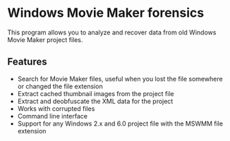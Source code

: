 # Windows Movie Maker forensics
This program allows you to analyze and recover data from old Windows Movie Maker project files.
## Features
* Search for Movie Maker files, useful when you lost the file somewhere or changed the file extension
* Extract cached thumbnail images from the project file
* Extract and deobfuscate the XML data for the project
* Works with corrupted files
* Command line interface
* Support for any Windows 2.x and 6.0 project file with the MSWMM file extension